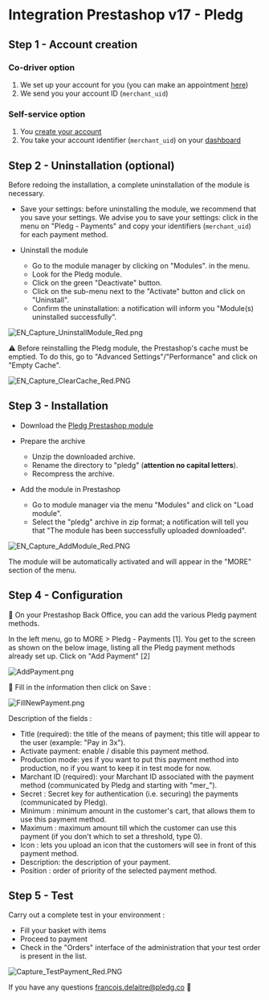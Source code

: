 # Integration Prestashop v17 - Pledg

## Step 1 - Account creation

### Co-driver option

1. We set up your account for you (you can make an appointment [here](https://pledg.co/prenez-rendez-vous/))
2. We send you your account ID (`merchant_uid`)

### Self-service option

1. You [create your account](https://staging.dashboard.ecard.pledg.co/#/)
2. You take your account identifier (`merchant_uid`) on your [dashboard](https://staging.dashboard.ecard.pledg.co/#/)

## Step 2 - Uninstallation (optional)

Before redoing the installation, a complete uninstallation of the module is necessary.

- Save your settings: before uninstalling the module, we recommend that you save your settings.
  We advise you to save your settings: click in the menu on "Pledg - Payments" and copy your identifiers (`merchant_uid`) for each payment method.

- Uninstall the module
  - Go to the module manager by clicking on "Modules".
    in the menu.
  - Look for the Pledg module.
  - Click on the green "Deactivate" button.
  - Click on the sub-menu next to the "Activate" button and click on
    "Uninstall".
  - Confirm the uninstallation: a notification will inform you "Module(s) uninstalled successfully".

![EN_Capture_UninstallModule_Red.png](https://storage.googleapis.com/slite-api-files-production/files/IRZjGiN~EW/ebe6737d-5722-4974-b2d9-b1306a230cb0/EN_Capture_UninstallModule_Red.png)

⚠️ Before reinstalling the Pledg module, the Prestashop's cache must be emptied. To do this, go to "Advanced Settings"/"Performance" and click on "Empty Cache".

![EN_Capture_ClearCache_Red.PNG](https://storage.googleapis.com/slite-api-files-production/files/IRZjGiN~EW/9d637eaa-45a7-4303-9183-fa094a0cba27/EN_Capture_ClearCache_Red.PNG)

## Step 3 - Installation

- Download the [Pledg Prestashop module](https://github.com/pledgcorporate/ecard-prestashop1.7/archive/master.zip)

- Prepare the archive
  - Unzip the downloaded archive.
  - Rename the directory to "pledg" (**attention no capital letters**).
  - Recompress the archive.

- Add the module in Prestashop
  - Go to module manager via the menu "Modules" and click on "Load module".
  - Select the "pledg" archive in zip format; a notification will tell you that "The module has been successfully uploaded
    downloaded".

![EN_Capture_AddModule_Red.PNG](https://storage.googleapis.com/slite-api-files-production/files/IRZjGiN~EW/a2af32d8-f3b3-4aee-970c-5c63f2ccf8be/EN_Capture_AddModule_Red.PNG)

The module will be automatically activated and will appear in the "MORE" section of the menu.

## Step 4 - Configuration

🔧 On your Prestashop Back Office, you can add the various Pledg payment methods.

In the left menu, go to MORE > Pledg - Payments [1]. You get to the screen as shown on the below image, listing all the Pledg payment methods already set up.
Click on "Add Payment" [2]

![AddPayment.png](https://pledg-assets.s3-eu-west-1.amazonaws.com/ecard-plugin-doc/module/Prestashop1.7/AddPayment.png)

🔖 Fill in the information then click on Save :

![FillNewPayment.png](https://pledg-assets.s3-eu-west-1.amazonaws.com/ecard-plugin-doc/module/Prestashop1.7/FillNewPayment.png)

Description of the fields :

- Title (required): the title of the means of payment; this title will appear to the user (example: "Pay in 3x").
- Activate payment: enable / disable this payment method.
- Production mode: yes if you want to put this payment method into production, no if you want to keep it in test mode for now.
- Marchant ID (required): your Marchant ID associated with the payment method (communicated by Pledg and starting with "mer_").
- Secret : Secret key for authentication (i.e. securing) the payments (communicated by Pledg).
- Minimum : minimum amount in the customer's cart, that allows them to use this payment method.
- Maximum : maximum amount till which the customer can use this payment (if you don't which to set a threshold, type 0).
- Icon : lets you upload an icon that the customers will see in front of this payment method.
- Description: the description of your payment.
- Position : order of priority of the selected payment method.

## Step 5 - Test

Carry out a complete test in your environment :

- Fill your basket with items
- Proceed to payment
- Check in the "Orders" interface of the administration that your test order is present in the list.

![Capture_TestPayment_Red.PNG](https://storage.googleapis.com/slite-api-files-production/files/IRZjGiN~EW/1be289ee-6a00-4d4f-807d-a68ae5e2a4ef/Capture_TestPayment_Red.PNG)

If you have any questions francois.delaitre@pledg.co 👋
